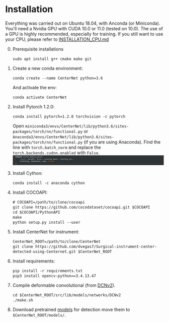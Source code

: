 # Installation

Everything was carried out on Ubuntu 18.04, with Anconda (or Miniconda). You'll need a Nvidia GPU with CUDA 10.0 or 11.0 (tested on 10.0). The use of a GPU is highly recommended, especially for training. If you still want to use your CPU, please refer to [INSTALLATION_CPU.md](INSTALLATION_CPU.md)

0. Prerequisite installations
   ~~~
   sudo apt install g++ cmake make git 
   ~~~
1. Create a new conda environment:
   ~~~
   conda create --name CenterNet python=3.6
   ~~~

   And activate the env:
   ~~~
   conda activate CenterNet
   ~~~
2. Install Pytorch 1.2.0:
   ~~~
   conda install pytorch=1.2.0 torchvision -c pytorch
   ~~~
   Open `miniconda3/envs/CenterNet/lib/python3.6/sites-packages/torch/nn/functional.py` or `Anaconda3/envs/CenterNet/lib/python3.6/sites-packages/torch/nn/functional.py` (if you are using Anaconda).
   Find the line with `torch.batch_norm` and replace the `torch.backends.cudnn.enabled` with `False`.
   ![alt text](Torch.batch.png)

3. Install Cython:
   ~~~
   conda install -c anaconda cython
   ~~~
   
4. Install COCOAPI:
   ~~~
   # COCOAPI=/path/to/clone/cocoapi
   git clone https://github.com/cocodataset/cocoapi.git $COCOAPI
   cd $COCOAPI/PythonAPI
   make
   python setup.py install --user
   ~~~
5. Install CenterNet for instrument:
   ~~~
   CenterNet_ROOT=/path/to/clone/CenterNet
   git clone https://github.com/dvegas7/Surgical-instrument-center-detected-using-Centernet.git $CenterNet_ROOT
   ~~~
6. Install requirements:
   ~~~
   pip install -r requirements.txt
   pip3 install opencv-python==3.4.13.47
   ~~~
7. Compile deformable convolutional (from [DCNv2](https://github.com/CharlesShang/DCNv2)).
   ~~~
   cd $CenterNet_ROOT/src/lib/models/networks/DCNv2
   ./make.sh
   ~~~
8. Download pretrained [models](MODEL.md) for detection move them to `$CenterNet_ROOT/models/`. 
